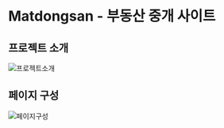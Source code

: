 # Matdongsan - 부동산 중개 사이트

## 프로젝트 소개
![프로젝트소개](https://github.com/user-attachments/assets/4eee00fa-b1f5-48df-b067-287fb629363f)

## 페이지 구성
![페이지구성](https://github.com/user-attachments/assets/4948ab9e-b005-4b48-9479-0b9d19bb6432)

